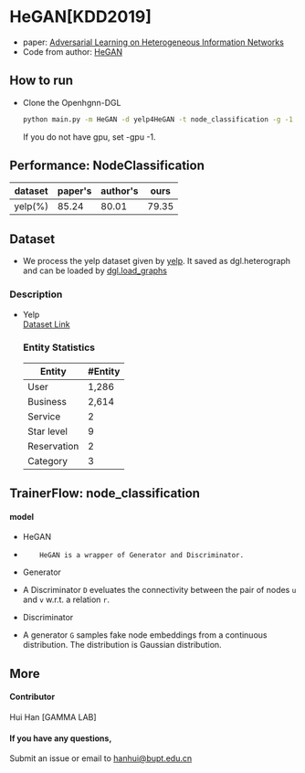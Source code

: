 # HeGAN[KDD2019]

-   paper: [Adversarial Learning on Heterogeneous Information Networks](https://dl.acm.org/doi/10.1145/3292500.3330970)
-   Code from author: [HeGAN](https://github.com/librahu/HeGAN)

## How to run

- Clone the Openhgnn-DGL

  ```bash
  python main.py -m HeGAN -d yelp4HeGAN -t node_classification -g -1
  ```

  If you do not have gpu, set -gpu -1.


## Performance: NodeClassification

|dataset| paper's | author's | ours |
| ----- | -------- | ---- |----|
| yelp(%) | 85.24 | 80.01 |79.35|


## Dataset

-   We process the yelp dataset given by [yelp](https://github.com/librahu/HIN-Datasets-for-Recommendation-and-Network-Embedding/tree/master/Yelp_2). It saved as dgl.heterograph and can be loaded by [dgl.load_graphs](https://docs.dgl.ai/en/latest/generated/dgl.load_graphs.html)


### Description


- Yelp  
 [Dataset Link](https://github.com/librahu/HIN-Datasets-for-Recommendation-and-Network-Embedding/tree/master/Yelp_2)

  
  ### Entity Statistics
  
  | Entity      | #Entity |
  | ----------- | ------- |
  | User        | 1,286   |
  | Business    | 2,614   |
  | Service     | 2       |
  | Star level  | 9       |
  | Reservation | 2       |
  | Category    | 3       |
  

  

## TrainerFlow: node_classification

#### model

- 	HeGAN
  - 		HeGAN is a wrapper of Generator and Discriminator.
- 	Generator
   - 	A Discriminator `D` eveluates the connectivity between the pair of nodes `u` and `v` w.r.t. a relation `r`.

- 	Discriminator
   -    A generator `G` samples fake node embeddings from a continuous distribution. The distribution is Gaussian distribution.


## More

#### Contributor

Hui Han [GAMMA LAB]

#### If you have any questions,

Submit an issue or email to  hanhui@bupt.edu.cn